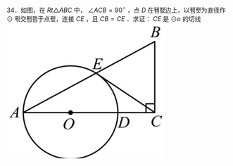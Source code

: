 34．如图，在 $R t \triangle A B C$ 中， $\angle A C B = 9 0 ^ { \circ }$ ，点 $D$ 在퐴퐶边上，以퐴퐷为直径作⊙ 푂交퐴퐵于点퐸，连接 $C E$ ，且 $C B = C E$ ．求证： $C E$ 是 $\odot o$ 的切线
![](<../../qs_image_DB/专题3-6__圆的综合（27类题型）（解析版）/4cce3ed89dfce38c7a71e2da9480d6301736bf663810333824adad7869966df4.jpg>)
